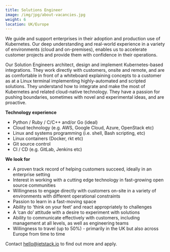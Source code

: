 ```yaml
---
title: Solutions Engineer
image: /img/jpg/about-vacancies.jpg
weight: 6
location: UK/Europe
---
```


We guide and support enterprises in their adoption and production use of Kubernetes. Our deep understanding and real-world experience in a variety of environments (cloud and on-premises), enables us to accelerate customer projects and provide them with confidence in their operations.

Our Solution Engineers architect, design and implement Kubernetes-based integrations. They work directly with customers, onsite and remote, and are as comfortable in front of a whiteboard explaining concepts to a customer as at a Linux terminal implementing highly-automated and scripted solutions. They understand how to integrate and make the most of Kubernetes and related cloud-native technology. They have a passion for pushing boundaries, sometimes with novel and experimental ideas, and are proactive.

**Technology experience**

* Python / Ruby / C/C++ and/or Go (ideal)
* Cloud technology (e.g. AWS, Google Cloud, Azure, OpenStack etc)
* Linux and systems programming (i.e. shell, Bash scripting, etc)
* Linux containers (Docker, rkt etc)
* Git source control
* CI / CD (e.g. GitLab, Jenkins etc)

**We look for**

* A proven track record of helping customers succeed, ideally in an enterprise setting
* Interest in working with a cutting edge technology in fast-growing open source communities
* Willingness to engage directly with customers on-site in a variety of environments with different operational constraints
* Passion to learn in a fast-moving space
* Ability to ‘think on your feet’ and react appropriately to challenges
* A ‘can do’ attitude with a desire to experiment with solutions
* Ability to communicate effectively with customers, including management at all levels, as well as engineering teams
* Willingness to travel (up to 50%) - primarily in the UK but also across Europe from time to time


Contact <a href="mailto:hello@jetstack.io">hello@jetstack.io</a> to find out more and apply.